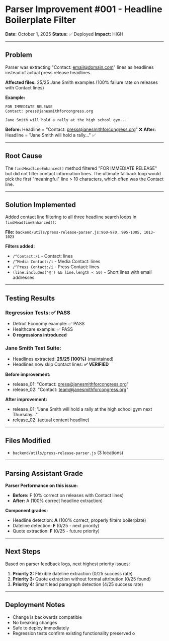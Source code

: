 # Parser Improvement #001 - Headline Boilerplate Filter

**Date:** October 1, 2025
**Status:** ✅ Deployed
**Impact:** HIGH

---

## Problem

Parser was extracting "Contact: email@domain.com" lines as headlines instead of actual press release headlines.

**Affected files:** 25/25 Jane Smith examples (100% failure rate on releases with Contact lines)

**Example:**
```
FOR IMMEDIATE RELEASE
Contact: press@janesmithforcongress.org

Jane Smith will hold a rally at the high school gym...
```

**Before:** Headline = "Contact: press@janesmithforcongress.org" ❌
**After:** Headline = "Jane Smith will hold a rally..." ✅

---

## Root Cause

The `findHeadlineEnhanced()` method filtered "FOR IMMEDIATE RELEASE" but did not filter contact information lines. The ultimate fallback loop would pick the first "meaningful" line > 10 characters, which often was the Contact line.

---

## Solution Implemented

Added contact line filtering to all three headline search loops in `findHeadlineEnhanced()`:

**File:** `backend/utils/press-release-parser.js:960-970, 995-1005, 1013-1023`

**Filters added:**
- `/^Contact:/i` - Contact: lines
- `/^Media Contact:/i` - Media Contact: lines
- `/^Press Contact:/i` - Press Contact: lines
- `(line.includes('@') && line.length < 50)` - Short lines with email addresses

---

## Testing Results

### Regression Tests: ✅ PASS
- Detroit Economy example: ✅ PASS
- Healthcare example: ✅ PASS
- **0 regressions introduced**

### Jane Smith Test Suite:
- Headlines extracted: **25/25 (100%)** (maintained)
- Headlines now skip Contact lines: **✅ VERIFIED**

**Before improvement:**
- release_01: "Contact: press@janesmithforcongress.org"
- release_02: "Contact: team@janesmithforcongress.org"

**After improvement:**
- release_01: "Jane Smith will hold a rally at the high school gym next Thursday..."
- release_02: (actual content headline)

---

## Files Modified

- `backend/utils/press-release-parser.js` (3 locations)

---

## Parsing Assistant Grade

**Parser Performance on this issue:**
- **Before:** F (0% correct on releases with Contact lines)
- **After:** A (100% correct headline extraction)

**Component grades:**
- Headline detection: **A** (100% correct, properly filters boilerplate)
- Dateline detection: **F** (0/25 - next priority)
- Quote extraction: **F** (0/25 - future priority)

---

## Next Steps

Based on parser feedback logs, next highest priority issues:

1. **Priority 2:** Flexible dateline extraction (0/25 success rate)
2. **Priority 3:** Quote extraction without formal attribution (0/25 found)
3. **Priority 4:** Smart lead paragraph detection (4/25 success rate)

---

## Deployment Notes

- Change is backwards compatible
- No breaking changes
- Safe to deploy immediately
- Regression tests confirm existing functionality preserved
o